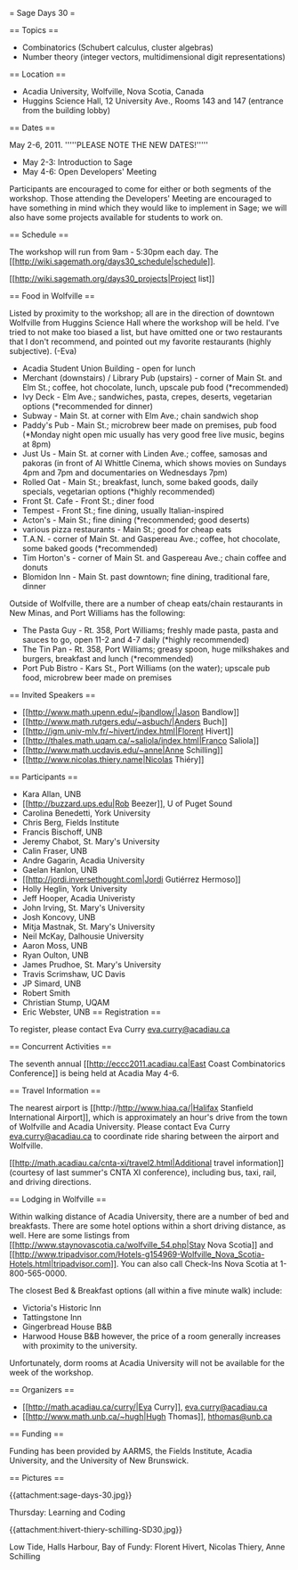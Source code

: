 = Sage Days 30 =

== Topics ==

 * Combinatorics (Schubert calculus, cluster algebras)
 * Number theory (integer vectors, multidimensional digit representations)

== Location ==

 * Acadia University, Wolfville, Nova Scotia, Canada
 * Huggins Science Hall, 12 University Ave., Rooms 143 and 147 (entrance from the building lobby)

== Dates ==

 May 2-6, 2011.  '''''PLEASE NOTE THE NEW DATES!'''''

 * May 2-3: Introduction to Sage
 * May 4-6: Open Developers' Meeting

Participants are encouraged to come for either or both segments of the workshop.  Those attending the Developers' Meeting are encouraged to have something in mind which they would like to implement in Sage; we will also have some projects available for students to work on.

== Schedule ==

 The workshop will run from 9am - 5:30pm each day.  The [[http://wiki.sagemath.org/days30_schedule|schedule]].

 [[http://wiki.sagemath.org/days30_projects|Project list]]

== Food in Wolfville ==

 Listed by proximity to the workshop; all are in the direction of downtown Wolfville from Huggins Science Hall where the workshop will be held.  I've tried to not make too biased a list, but have omitted one or two restaurants that I don't recommend, and pointed out my favorite restaurants (highly subjective).  (-Eva)

 * Acadia Student Union Building - open for lunch
 * Merchant (downstairs) / Library Pub (upstairs) - corner of Main St. and Elm St.; coffee, hot chocolate, lunch, upscale pub food (*recommended)
 * Ivy Deck - Elm Ave.; sandwiches, pasta, crepes, deserts, vegetarian options (*recommended for dinner)
 * Subway - Main St. at corner with Elm Ave.; chain sandwich shop
 * Paddy's Pub - Main St.; microbrew beer made on premises, pub food (*Monday night open mic usually has very good free live music, begins at 8pm)
 * Just Us - Main St. at corner with Linden Ave.; coffee, samosas and pakoras (in front of Al Whittle Cinema, which shows movies on Sundays 4pm and 7pm and documentaries on Wednesdays 7pm)
 * Rolled Oat - Main St.; breakfast, lunch, some baked goods, daily specials, vegetarian options (*highly recommended)
 * Front St. Cafe - Front St.; diner food
 * Tempest - Front St.; fine dining, usually Italian-inspired
 * Acton's - Main St.; fine dining (*recommended; good deserts)
 * various pizza restaurants - Main St.; good for cheap eats
 * T.A.N. - corner of Main St. and Gaspereau Ave.; coffee, hot chocolate, some baked goods (*recommended)
 * Tim Horton's - corner of Main St. and Gaspereau Ave.; chain coffee and donuts
 * Blomidon Inn - Main St. past downtown; fine dining, traditional fare, dinner

Outside of Wolfville, there are a number of cheap eats/chain restaurants in New Minas, and Port Williams has the following:

 * The Pasta Guy - Rt. 358, Port Williams; freshly made pasta, pasta and sauces to go, open 11-2 and 4-7 daily (*highly recommended)
 * The Tin Pan - Rt. 358, Port Williams; greasy spoon, huge milkshakes and burgers, breakfast and lunch (*recommended)
 * Port Pub Bistro - Kars St., Port Williams (on the water); upscale pub food, microbrew beer made on premises

== Invited Speakers ==

 * [[http://www.math.upenn.edu/~jbandlow/|Jason Bandlow]]
 * [[http://www.math.rutgers.edu/~asbuch/|Anders Buch]]
 * [[http://igm.univ-mlv.fr/~hivert/index.html|Florent Hivert]]
 * [[http://thales.math.uqam.ca/~saliola/index.html|Franco Saliola]]
 * [[http://www.math.ucdavis.edu/~anne|Anne Schilling]]
 * [[http://www.nicolas.thiery.name|Nicolas Thiéry]]

== Participants ==
 * Kara Allan, UNB
 * [[http://buzzard.ups.edu|Rob Beezer]], U of Puget Sound
 * Carolina Benedetti, York University
 * Chris Berg, Fields Institute
 * Francis Bischoff, UNB
 * Jeremy Chabot, St. Mary's University
 * Calin Fraser, UNB
 * Andre Gagarin, Acadia University
 * Gaelan Hanlon, UNB
 * [[http://jordi.inversethought.com|Jordi Gutiérrez Hermoso]]
 * Holly Heglin, York University
 * Jeff Hooper, Acadia Univeristy
 * John Irving, St. Mary's University
 * Josh Koncovy, UNB
 * Mitja Mastnak, St. Mary's University
 * Neil McKay, Dalhousie University
 * Aaron Moss, UNB
 * Ryan Oulton, UNB
 * James Prudhoe, St. Mary's University
 * Travis Scrimshaw, UC Davis
 * JP Simard, UNB
 * Robert Smith
 * Christian Stump, UQAM
 * Eric Webster, UNB
== Registration ==

To register, please contact Eva Curry <eva.curry@acadiau.ca>

== Concurrent Activities ==

The seventh annual [[http://eccc2011.acadiau.ca|East Coast Combinatorics Conference]] is being held at Acadia May 4-6.  

== Travel Information ==

The nearest airport is [[http://http://www.hiaa.ca/|Halifax Stanfield International Airport]], which is approximately an hour's drive from the town of Wolfville and Acadia University.  Please contact Eva Curry <eva.curry@acadiau.ca> to coordinate ride sharing between the airport and Wolfville.

[[http://math.acadiau.ca/cnta-xi/travel2.html|Additional travel information]] (courtesy of last summer's CNTA XI conference), including bus, taxi, rail, and driving directions.

== Lodging in Wolfville ==

Within walking distance of Acadia University, there are a number of bed and breakfasts.  There are some hotel options within a short driving distance, as well.  Here are some listings from [[http://www.staynovascotia.ca/wolfville_54.php|Stay Nova Scotia]] and [[http://www.tripadvisor.com/Hotels-g154969-Wolfville_Nova_Scotia-Hotels.html|tripadvisor.com]].  You can also call Check-Ins Nova Scotia at 1-800-565-0000.

The closest Bed & Breakfast options (all within a five minute walk) include:
 * Victoria's Historic Inn
 * Tattingstone Inn
 * Gingerbread House B&B
 * Harwood House B&B
however, the price of a room generally increases with proximity to the university.

Unfortunately, dorm rooms at Acadia University will not be available for the week of the workshop.

== Organizers ==

 * [[http://math.acadiau.ca/curry/|Eva Curry]], <eva.curry@acadiau.ca>
 * [[http://www.math.unb.ca/~hugh|Hugh Thomas]], <hthomas@unb.ca>

== Funding ==

Funding has been provided by AARMS, the Fields Institute, Acadia University, and the University of New Brunswick.

== Pictures ==

{{attachment:sage-days-30.jpg}}

Thursday: Learning and Coding

{{attachment:hivert-thiery-schilling-SD30.jpg}}

Low Tide, Halls Harbour, Bay of Fundy:   Florent Hivert, Nicolas Thiery, Anne Schilling
